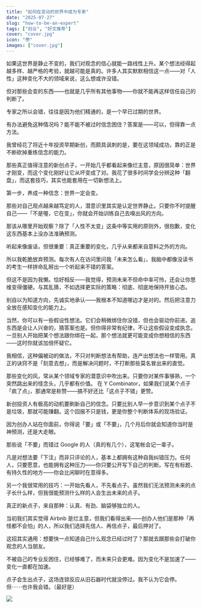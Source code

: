 ```yaml
---
title: "如何在变动的世界中成为专家"
date: "2025-07-27"
slug: "how-to-be-an-expert"
tags: ["创业", "好文推荐"]
cover: "cover.jpg"
icon: "😎"
images: ["cover.jpg"]
---
```

如果这世界是静止不变的，我们对观念的信心就能一路线性上升。某个想法经得起越多样、越严格的考验，就越可能是真的。许多人其实默默相信这一点——对「人性」这种变化不大的领域来说，这么想或许没错。



但对那些会变的东西——也就是几乎所有其他事物——你就不能再这样信任自己的判断了。



专家之所以会错，往往是因为他们精通的，是一个早已过期的世界。



有办法避免这种情况吗？能不能不被过时信念困住？答案是——可以，但得靠一点方法。



我曾经花了将近十年投资早期新创，而颇具讽刺的是，要在这领域成功，靠的正是不断砍掉重练信念的能力。



那些真正值得注意的新创点子，一开始几乎都看起来像烂主意，原因很简单：世界才刚变，而这个变化刚好让它从坏变成了对。我花了很多时间学会分辨这种「翻盘」，而这套技巧，其实也能套用在一切新想法上。



第一步，养成一种信念：世界一定会变。



那些对自己观点越来越笃定的人，潜意识里其实是认定世界静止。只要你不时提醒自己——「不是喔，它在变」，你就会开始训练自己去嗅出风的方向。



那该从哪里开始观察？除了「人性不太变」这条中等实用的原则外，很抱歉，变化这东西基本上没办法准确预测。



听起来像废话，但很重要：真正重要的变化，几乎从来都来自意料之外的方向。



所以我乾脆放弃预测。每次有人在访问里问我「未来怎么看」，我脑中都像没读书的考生一样拼命乱掰出一个听起来不错的答案。



但这不是因为我懒。恰好相反——我觉得，预测未来不但命中率可怜，还会让你思维变得僵硬。与其乱猜，不如选择更实际的策略：彻底、彻底地保持开放心态。



别自以为知道方向，先诚实地承认——我根本不知道哪边才是对的。然后把注意力全放在感知变化的能力上。



当然，你可以有一些假设性想法。它们会稍微绑住你没错，但也会驱动你前进。追东西是会让人兴奋的，猜答案也是。但你得非常有纪律，不让这些假设变成执念。
一旦别人开始把某个想法跟你绑在一起，那个想法就更可能变成你想相信的东西——这时你就该加倍怀疑它。



我相信，这种偏被动的做法，不只对判断想法有帮助，连产出想法也一样管用。真正的诀窍不是「刻意去想」，而是解决问题时，不打断那些莫名冒出来的直觉。



那些变化的风，常从某个领域专家的潜意识中吹出来。只要你对某件事够熟，一个突然跳出来的怪念头，几乎都有价值。
在 Y Combinator，如果我们说某个点子「疯了点」，那通常是称赞——搞不好还比「这点子不错」更赞。



新创投资人有极高的动机要刷新自己的信念。只要比别人早一步意识到某个点子不是垃圾，那就可能赚翻。这个回报不只是钱，更是你整个判断体系的现场验证。



因为创办人站在你面前，你得说「要」或「不要」，几个月后你就会知道你当时是神预测，还是大走眼。



那些说「不要」而错过 Google 的人（真的有几个），这笔帐会记一辈子。



凡是对想法要「下注」而非只评论的人，基本上都拥有这种自我纠错压力。任何人，只要愿意，也能拥有这种压力——你只要公开写下自己的判断。写在有标题、有持久性的地方——你会比闲聊时在意得多。



另一个我很常用的技巧：一开始先看人，不先看点子。虽然我们无法预测未来的点子长什么样，但我很能预测什么样的人会生出未来的点子。



真正的新点子，来自那种：认真、有劲、脑袋够独立的人。



当初我们其实觉得 Airbnb 是烂主意，但我们看得出来——创办人他们是那种「再怪都不会怕」的人，所以我们选择先信人、再信点子，最后押对了。



这招其实通用：想要快一点知道自己什么观念已经过时了？那就去跟那些会打破你观念的人当朋友。



不被自己的专业反困住，已经够难了，而未来只会更难。因为变化不是加速了——变化一直都在加速。



点子会生出点子，这场连锁反应从旧石器时代就没停过。我不认为它会停。
但⋯⋯也许我会错。（最好是）




![](https://prod-files-secure.s3.us-west-2.amazonaws.com/112d0858-5090-4d34-a606-b75eb8d65fd2/46476355-9cf3-4e99-9b7a-3531bc426380/1000202064.png?X-Amz-Algorithm=AWS4-HMAC-SHA256&X-Amz-Content-Sha256=UNSIGNED-PAYLOAD&X-Amz-Credential=ASIAZI2LB466XXTUZXCE%2F20250814%2Fus-west-2%2Fs3%2Faws4_request&X-Amz-Date=20250814T143944Z&X-Amz-Expires=3600&X-Amz-Security-Token=IQoJb3JpZ2luX2VjEP%2F%2F%2F%2F%2F%2F%2F%2F%2F%2F%2FwEaCXVzLXdlc3QtMiJHMEUCIBuYEBN6Nff%2BU7PEY2uZflZR3b2jurYSb5WPiK2LyucYAiEAoQO4ZxN2GRTVdzCwbSykMhW8uE1p1k0DjtzvQtys4fQq%2FwMIRxAAGgw2Mzc0MjMxODM4MDUiDOO1KS1hOOlYG%2FOhRircA9DoPTt1KP2WipgAa5to74VDHsIhxyJ7FLWREhKbzCzcrNbDM2FILpG1VqCJkZ4BuoGyfnlXm4NsFGlloaE3UIbkPI%2B98k3CP7IeaGr8vzOHQDmVwCOvB%2FZw5ZQG63OckxBHaKoxq8P0w82%2BqGR%2F%2F3cXapEYoYm5Asu%2BSs%2FK7hMXrrl69HnFnRGD%2FQBaXRhNiuyIYL%2Bweq5%2BNC3hAREPD%2Fr9wffG3e8n7l7aC5e5irKY9gHUWsYOdVc%2F9ps%2FOQ7gdMjPuChQg953yaCc%2BYIee74F6nvTioqRN30%2F%2FTR5OfLU6ULegYDRfHyA5TUuDmbV8mPILEOIc%2Fr33OlCpi8wDtTrlRjRJZ0Hh10Ilyy7rzfgT%2BfPbv05jgn2l5q2mbxDWBNyTkOhJZXGoTEUxnfKoddOZZTL3CIpmTIQMz3P0%2BQNu0mWB3o9T0mv6M9jGj2rUCaCLRIb960kB9ZUeXLX%2FT5GjkgiI8biBEFyS%2BkPWRpv0ut1aLckPfAzI2oUxkhYaVQAitOx%2FeiYqtL8tZSw3q5t%2FQ8gG2Ojj1A5a4DY1ARc%2BOKJYDceuYMC8cR4XbU1OdNmBRFO5UE2CoEf09kcecfvFGK%2BJ8Jq7%2FXWKbcnIlzNbAEo%2BYCtIzKCHR9mMKDg98QGOqUBPqME6NRS4yiT3LGTZ16ojs83zNYHRNINj%2BNv2HSkzF6qKcdp66HfLZQR7p4C9Vv%2FQNvdggWTEXs5nCsmfWpfUqDGsoZnNZHbrG8cBGo8R81XwihOTMPbsFra3G87JA0KNczhWPSyX1tljyTFvVhlF%2FrR00krsYjgMOZ17oXwDLBajFSiJnMswsxMtxYfFPhSPmY%2F2XhjnkT71q21%2FQPnwOY3XLPA&X-Amz-Signature=321324611a86fb3789ba362582b3214db585255e020056cfbda0fbb4ac684928&X-Amz-SignedHeaders=host&x-amz-checksum-mode=ENABLED&x-id=GetObject)

